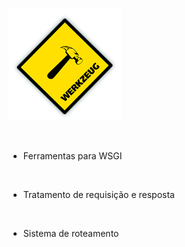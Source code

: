 ![werkzeug](img/werkzeug.png) <!-- .element: style="border: none;box-shadow: 0 0 0" -->

<br>

- Ferramentas para WSGI <!-- .element: class="fragment" data-fragment-index="1" -->

<br>

- Tratamento de requisição e resposta <!-- .element: class="fragment" data-fragment-index="2" -->

<br>

- Sistema de roteamento <!-- .element: class="fragment" data-fragment-index="3" -->
